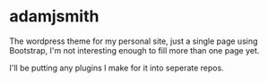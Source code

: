 adamjsmith
===============
The wordpress theme for my personal site, just a single page using Bootstrap, I'm not interesting enough to fill more than one page yet.

I'll be putting any plugins I make for it into seperate repos.